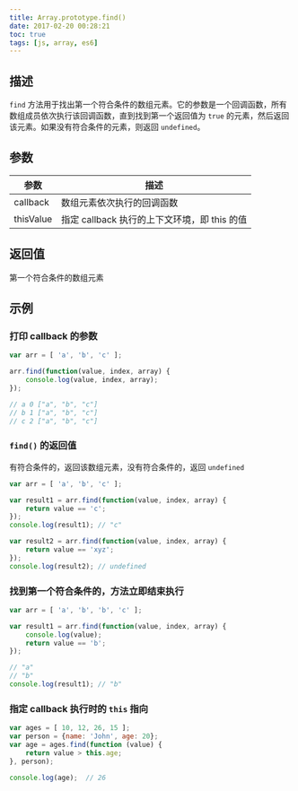```yaml
---
title: Array.prototype.find()
date: 2017-02-20 00:28:21
toc: true
tags: [js, array, es6]
---
```


## 描述

`find` 方法用于找出第一个符合条件的数组元素。它的参数是一个回调函数，所有数组成员依次执行该回调函数，直到找到第一个返回值为 `true` 的元素，然后返回该元素。如果没有符合条件的元素，则返回 `undefined`。


## 参数

参数 | 描述
--- | ---
callback | 数组元素依次执行的回调函数
thisValue | 指定 callback 执行的上下文环境，即 this 的值


## 返回值

第一个符合条件的数组元素

## 示例

### 打印 callback 的参数 

```js
var arr = [ 'a', 'b', 'c' ];

arr.find(function(value, index, array) {
    console.log(value, index, array);
});

// a 0 ["a", "b", "c"]
// b 1 ["a", "b", "c"]
// c 2 ["a", "b", "c"]
```

### `find()` 的返回值

有符合条件的，返回该数组元素，没有符合条件的，返回 `undefined`

```js
var arr = [ 'a', 'b', 'c' ];

var result1 = arr.find(function(value, index, array) {
    return value == 'c'; 
});
console.log(result1); // "c"

var result2 = arr.find(function(value, index, array) {
    return value == 'xyz'; 
});
console.log(result2); // undefined
```

### 找到第一个符合条件的，方法立即结束执行

```js
var arr = [ 'a', 'b', 'b', 'c' ];

var result1 = arr.find(function(value, index, array) {
    console.log(value);
    return value == 'b'; 
});

// "a"
// "b"
console.log(result1); // "b"
```

### 指定 callback 执行时的 `this` 指向

```js
var ages = [ 10, 12, 26, 15 ];
var person = {name: 'John', age: 20};
var age = ages.find(function (value) {
    return value > this.age;
}, person);

console.log(age);  // 26
```


